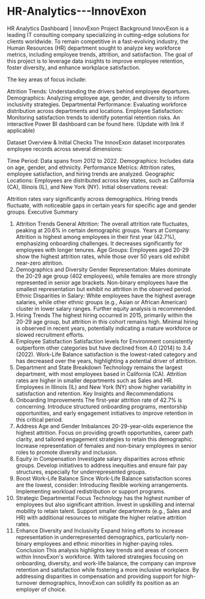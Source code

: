 # HR-Analytics---InnovExon

HR Analytics Dashboard | InnovExon
Project Background
InnovExon is a leading IT consulting company specializing in cutting-edge solutions for clients worldwide. To remain competitive in a fast-evolving industry, the Human Resources (HR) department sought to analyze key workforce metrics, including employee trends, attrition, and satisfaction. The goal of this project is to leverage data insights to improve employee retention, foster diversity, and enhance workplace satisfaction.

The key areas of focus include:

Attrition Trends: Understanding the drivers behind employee departures.
Demographics: Analyzing employee age, gender, and diversity to inform inclusivity strategies.
Departmental Performance: Evaluating workforce distribution across departments and locations.
Employee Satisfaction: Monitoring satisfaction trends to identify potential retention risks.
An interactive Power BI dashboard can be found here. (Update with link if applicable)

Dataset Overview & Initial Checks
The InnovExon dataset incorporates employee records across several dimensions:

Time Period: Data spans from 2012 to 2022.
Demographics: Includes data on age, gender, and ethnicity.
Performance Metrics: Attrition rates, employee satisfaction, and hiring trends are analyzed.
Geographic Locations: Employees are distributed across key states, such as California (CA), Illinois (IL), and New York (NY).
Initial observations reveal:

Attrition rates vary significantly across demographics.
Hiring trends fluctuate, with noticeable gaps in certain years for specific age and gender groups.
Executive Summary
1. Attrition Trends
General Attrition: The overall attrition rate fluctuates, peaking at 20.6% in certain demographic groups.
Years at Company: Attrition is highest among employees in their first year (42.7%), emphasizing onboarding challenges. It decreases significantly for employees with longer tenures.
Age Groups: Employees aged 20-29 show the highest attrition rates, while those over 50 years old exhibit near-zero attrition.
2. Demographics and Diversity
Gender Representation:
Males dominate the 20-29 age group (402 employees), while females are more strongly represented in senior age brackets.
Non-binary employees have the smallest representation but exhibit no attrition in the observed period.
Ethnic Disparities in Salary:
White employees have the highest average salaries, while other ethnic groups (e.g., Asian or African American) cluster in lower salary ranges. Further equity analysis is recommended.
3. Hiring Trends
The highest hiring occurred in 2015, primarily within the 20-29 age group, but attrition in this cohort remains high.
Minimal hiring is observed in recent years, potentially indicating a mature workforce or slowed recruitment efforts.
4. Employee Satisfaction
Satisfaction levels for Environment consistently outperform other categories but have declined from 4.0 (2014) to 3.4 (2022).
Work-Life Balance satisfaction is the lowest-rated category and has decreased over the years, highlighting a potential driver of attrition.
5. Department and State Breakdown
Technology remains the largest department, with most employees based in California (CA). Attrition rates are higher in smaller departments such as Sales and HR.
Employees in Illinois (IL) and New York (NY) show higher variability in satisfaction and retention.
Key Insights and Recommendations
1. Onboarding Improvements
The first-year attrition rate of 42.7% is concerning. Introduce structured onboarding programs, mentorship opportunities, and early engagement initiatives to improve retention in this critical period.
2. Address Age and Gender Imbalances
20-29-year-olds experience the highest attrition. Focus on providing growth opportunities, career path clarity, and tailored engagement strategies to retain this demographic.
Increase representation of females and non-binary employees in senior roles to promote diversity and inclusion.
3. Equity in Compensation
Investigate salary disparities across ethnic groups. Develop initiatives to address inequities and ensure fair pay structures, especially for underrepresented groups.
4. Boost Work-Life Balance
Since Work-Life Balance satisfaction scores are the lowest, consider:
Introducing flexible working arrangements.
Implementing workload redistribution or support programs.
5. Strategic Departmental Focus
Technology has the highest number of employees but also significant attrition. Invest in upskilling and internal mobility to retain talent.
Support smaller departments (e.g., Sales and HR) with additional resources to mitigate the higher relative attrition rates.
6. Enhance Diversity and Inclusivity
Expand hiring efforts to increase representation in underrepresented demographics, particularly non-binary employees and ethnic minorities in higher-paying roles.
Conclusion
This analysis highlights key trends and areas of concern within InnovExon's workforce. With tailored strategies focusing on onboarding, diversity, and work-life balance, the company can improve retention and satisfaction while fostering a more inclusive workplace. By addressing disparities in compensation and providing support for high-turnover demographics, InnovExon can solidify its position as an employer of choice.

